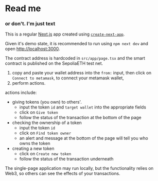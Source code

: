 # Read me
### or don't. I'm just text

This is a regular [Next.js](https://nextjs.org) app created using [`create-next-app`](https://nextjs.org/docs/app/api-reference/cli/create-next-app).

Given it's demo state, it is recommended to run using `npm next dev` and open [http://localhost:3000](http://localhost:3000).

The contract address is hardcoded in `src/app/page.tsx` and the smart contract is published on the SepoliaETH test net.

1. copy and paste your wallet address into the `from:` input, then click on `Connect to metamask`, to connect your metamask wallet,
2. perform actions.

actions include:
- giving tokens (you own) to others'.
    - input the token `id` and `target wallet` into the appropriate fields
    - click on `Give token`
    - follow the status of the transaction at the bottom of the page
- checking the ownership of a token
    - input the token `id`
    - click on `Find token owner`
    - an alert and message at the bottom of the page will tell you who owns the token
- creating a new token
    - click on `Create new token`
    - follow the status of the transaction underneath

The single-page application may run locally, but the functionality relies on Web3, so others can see the effects of your transactions.